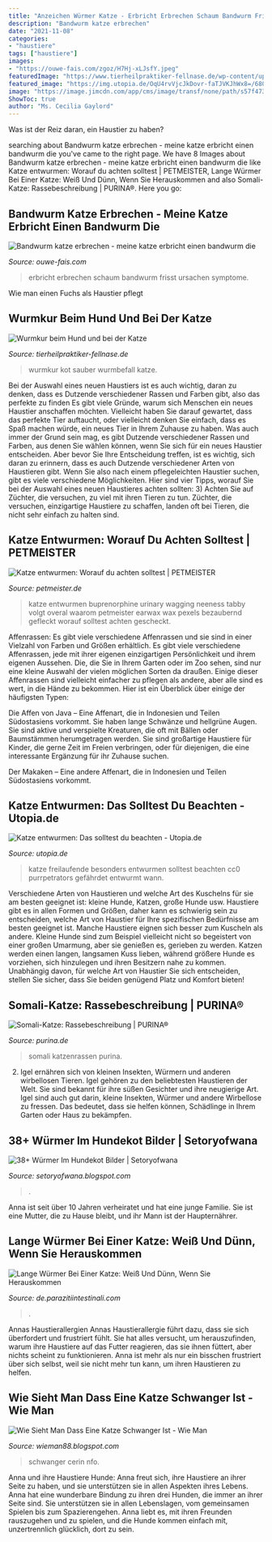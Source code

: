 ```yaml
---
title: "Anzeichen Würmer Katze - Erbricht Erbrechen Schaum Bandwurm Frisst Ursachen Symptome"
description: "Bandwurm katze erbrechen"
date: "2021-11-08"
categories:
- "haustiere"
tags: ["haustiere"]
images:
- "https://ouwe-fais.com/zgoz/H7Hj-xLJsfY.jpeg"
featuredImage: "https://www.tierheilpraktiker-fellnase.de/wp-content/uploads/2016/06/Wurmkur-Kotprobe-sauber.gif"
featured_image: "https://img.utopia.de/OqU4rvVjcJkDovr-faTJVKJhWx8=/680x0/https://utopia.de/app/uploads/2019/01/besonders-gefaehrdet-sind-freilaufende-katzen-cc0-pixabay-redmupfe-190119_download.jpg"
image: "https://image.jimcdn.com/app/cms/image/transf/none/path/s57f4731f5310e8a1/backgroundarea/if0db219684cb8a87/version/1563967513/image.jpg"
ShowToc: true
author: "Ms. Cecilia Gaylord"
---
```



Was ist der Reiz daran, ein Haustier zu haben?

	

		
searching about Bandwurm katze erbrechen - meine katze erbricht einen bandwurm die you've came to the right page. We have 8 Images about Bandwurm katze erbrechen - meine katze erbricht einen bandwurm die like Katze entwurmen: Worauf du achten solltest | PETMEISTER, Lange Würmer Bei Einer Katze: Weiß Und Dünn, Wenn Sie Herauskommen and also Somali-Katze: Rassebeschreibung | PURINA®. Here you go:
		
    
## Bandwurm Katze Erbrechen - Meine Katze Erbricht Einen Bandwurm Die

<img loading=lazy src="https://ouwe-fais.com/zgoz/H7Hj-xLJsfY.jpeg" onerror="this.onerror=null;this.src='https://tse3.mm.bing.net/th?id=OIP.x6y7aZxlXFqC3JjpWshreAHaFj&amp;pid=15.1';" alt="Bandwurm katze erbrechen - meine katze erbricht einen bandwurm die">

_Source: ouwe-fais.com_

>erbricht erbrechen schaum bandwurm frisst ursachen symptome. 

	

Wie man einen Fuchs als Haustier pflegt

    
## Wurmkur Beim Hund Und Bei Der Katze

<img loading=lazy src="https://www.tierheilpraktiker-fellnase.de/wp-content/uploads/2016/06/Wurmkur-Kotprobe-sauber.gif" onerror="this.onerror=null;this.src='https://tse3.mm.bing.net/th?id=OIP.nKMrbp8ZKn5WrWLTVDp22wHaKt&amp;pid=15.1';" alt="Wurmkur beim Hund und bei der Katze">

_Source: tierheilpraktiker-fellnase.de_

>wurmkur kot sauber wurmbefall katze. 

	

Bei der Auswahl eines neuen Haustiers ist es auch wichtig, daran zu denken, dass es Dutzende verschiedener Rassen und Farben gibt, also das perfekte zu finden
Es gibt viele Gründe, warum sich Menschen ein neues Haustier anschaffen möchten. Vielleicht haben Sie darauf gewartet, dass das perfekte Tier auftaucht, oder vielleicht denken Sie einfach, dass es Spaß machen würde, ein neues Tier in Ihrem Zuhause zu haben. Was auch immer der Grund sein mag, es gibt Dutzende verschiedener Rassen und Farben, aus denen Sie wählen können, wenn Sie sich für ein neues Haustier entscheiden. Aber bevor Sie Ihre Entscheidung treffen, ist es wichtig, sich daran zu erinnern, dass es auch Dutzende verschiedener Arten von Haustieren gibt. Wenn Sie also nach einem pflegeleichten Haustier suchen, gibt es viele verschiedene Möglichkeiten. Hier sind vier Tipps, worauf Sie bei der Auswahl eines neuen Haustieres achten sollten:
3) Achten Sie auf Züchter, die versuchen, zu viel mit ihren Tieren zu tun. Züchter, die versuchen, einzigartige Haustiere zu schaffen, landen oft bei Tieren, die nicht sehr einfach zu halten sind.

    
## Katze Entwurmen: Worauf Du Achten Solltest | PETMEISTER

<img loading=lazy src="https://www.petmeister.de/wp-content/uploads/2021/06/Katze-entwurmen-1pexels-noro-odinson-978600-scaled.jpg" onerror="this.onerror=null;this.src='https://tse4.mm.bing.net/th?id=OIP.Qw7LsbdKNL9c3IlmfKDKmgHaFj&amp;pid=15.1';" alt="Katze entwurmen: Worauf du achten solltest | PETMEISTER">

_Source: petmeister.de_

>katze entwurmen buprenorphine urinary wagging neeness tabby volgt overal waarom petmeister earwax wax pexels bezaubernd gefleckt worauf solltest achten gescheckt. 

	

Affenrassen: Es gibt viele verschiedene Affenrassen und sie sind in einer Vielzahl von Farben und Größen erhältlich.
Es gibt viele verschiedene Affenrassen, jede mit ihrer eigenen einzigartigen Persönlichkeit und ihrem eigenen Aussehen. Die, die Sie in Ihrem Garten oder im Zoo sehen, sind nur eine kleine Auswahl der vielen möglichen Sorten da draußen. Einige dieser Affenrassen sind vielleicht einfacher zu pflegen als andere, aber alle sind es wert, in die Hände zu bekommen. Hier ist ein Überblick über einige der häufigsten Typen:

Die Affen von Java – Eine Affenart, die in Indonesien und Teilen Südostasiens vorkommt. Sie haben lange Schwänze und hellgrüne Augen. Sie sind aktive und verspielte Kreaturen, die oft mit Bällen oder Baumstämmen herumgetragen werden. Sie sind großartige Haustiere für Kinder, die gerne Zeit im Freien verbringen, oder für diejenigen, die eine interessante Ergänzung für ihr Zuhause suchen.


Der Makaken – Eine andere Affenart, die in Indonesien und Teilen Südostasiens vorkommt.

    
## Katze Entwurmen: Das Solltest Du Beachten - Utopia.de

<img loading=lazy src="https://img.utopia.de/OqU4rvVjcJkDovr-faTJVKJhWx8=/680x0/https://utopia.de/app/uploads/2019/01/besonders-gefaehrdet-sind-freilaufende-katzen-cc0-pixabay-redmupfe-190119_download.jpg" onerror="this.onerror=null;this.src='https://tse1.mm.bing.net/th?id=OIP.ZzjP13x3CmsqgXxFNXEe7AHaDs&amp;pid=15.1';" alt="Katze entwurmen: Das solltest du beachten - Utopia.de">

_Source: utopia.de_

>katze freilaufende besonders entwurmen solltest beachten cc0 purrpetrators gefährdet entwurmt wann. 

	

Verschiedene Arten von Haustieren und welche Art des Kuschelns für sie am besten geeignet ist: kleine Hunde, Katzen, große Hunde usw.
Haustiere gibt es in allen Formen und Größen, daher kann es schwierig sein zu entscheiden, welche Art von Haustier für Ihre spezifischen Bedürfnisse am besten geeignet ist. Manche Haustiere eignen sich besser zum Kuscheln als andere. Kleine Hunde sind zum Beispiel vielleicht nicht so begeistert von einer großen Umarmung, aber sie genießen es, gerieben zu werden. Katzen werden einen langen, langsamen Kuss lieben, während größere Hunde es vorziehen, sich hinzulegen und ihren Besitzern nahe zu kommen. Unabhängig davon, für welche Art von Haustier Sie sich entscheiden, stellen Sie sicher, dass Sie beiden genügend Platz und Komfort bieten!

    
## Somali-Katze: Rassebeschreibung | PURINA®

<img loading=lazy src="https://www.purina.de/sites/default/files/2021-02/CAT BREED Hero Desktop_0004_Somali.jpg" onerror="this.onerror=null;this.src='https://tse3.mm.bing.net/th?id=OIP.uwU6x3Ml9mlmEYoruNr8NQHaEK&amp;pid=15.1';" alt="Somali-Katze: Rassebeschreibung | PURINA®">

_Source: purina.de_

>somali katzenrassen purina. 

	

2. Igel ernähren sich von kleinen Insekten, Würmern und anderen wirbellosen Tieren.
Igel gehören zu den beliebtesten Haustieren der Welt. Sie sind bekannt für ihre süßen Gesichter und ihre neugierige Art. Igel sind auch gut darin, kleine Insekten, Würmer und andere Wirbellose zu fressen. Das bedeutet, dass sie helfen können, Schädlinge in Ihrem Garten oder Haus zu bekämpfen.

    
## 38+ Würmer Im Hundekot Bilder | Setoryofwana

<img loading=lazy src="http://www.zottelundco.de/images/Bandwurmkot.jpg" onerror="this.onerror=null;this.src='https://tse1.mm.bing.net/th?id=OIP.f_IZcO6j0z9AnFnn2VHVzAHaD8&amp;pid=15.1';" alt="38+ Würmer Im Hundekot Bilder | Setoryofwana">

_Source: setoryofwana.blogspot.com_

>. 

	

Anna ist seit über 10 Jahren verheiratet und hat eine junge Familie. Sie ist eine Mutter, die zu Hause bleibt, und ihr Mann ist der Haupternährer.

    
## Lange Würmer Bei Einer Katze: Weiß Und Dünn, Wenn Sie Herauskommen

<img loading=lazy src="https://i.parazitiintestinali.com/images/170/001/image-523.jpg" onerror="this.onerror=null;this.src='https://tse4.mm.bing.net/th?id=OIP.pKyF62mzD70KsQwRtodDdgHaE3&amp;pid=15.1';" alt="Lange Würmer Bei Einer Katze: Weiß Und Dünn, Wenn Sie Herauskommen">

_Source: de.parazitiintestinali.com_

>. 

	

Annas Haustierallergien
Annas Haustierallergie führt dazu, dass sie sich überfordert und frustriert fühlt. Sie hat alles versucht, um herauszufinden, warum ihre Haustiere auf das Futter reagieren, das sie ihnen füttert, aber nichts scheint zu funktionieren. Anna ist mehr als nur ein bisschen frustriert über sich selbst, weil sie nicht mehr tun kann, um ihren Haustieren zu helfen.

    
## Wie Sieht Man Dass Eine Katze Schwanger Ist - Wie Man

<img loading=lazy src="https://image.jimcdn.com/app/cms/image/transf/none/path/s57f4731f5310e8a1/backgroundarea/if0db219684cb8a87/version/1563967513/image.jpg" onerror="this.onerror=null;this.src='https://tse1.mm.bing.net/th?id=OIP.f8ll6z-bSVysxpLAKwW_6gHaFj&amp;pid=15.1';" alt="Wie Sieht Man Dass Eine Katze Schwanger Ist - Wie Man">

_Source: wieman88.blogspot.com_

>schwanger cerin nfo. 

	

Anna und ihre Haustiere Hunde: Anna freut sich, ihre Haustiere an ihrer Seite zu haben, und sie unterstützen sie in allen Aspekten ihres Lebens.
Anna hat eine wunderbare Bindung zu ihren drei Hunden, die immer an ihrer Seite sind. Sie unterstützen sie in allen Lebenslagen, vom gemeinsamen Spielen bis zum Spazierengehen. Anna liebt es, mit ihren Freunden rauszugehen und zu spielen, und die Hunde kommen einfach mit, unzertrennlich glücklich, dort zu sein.

